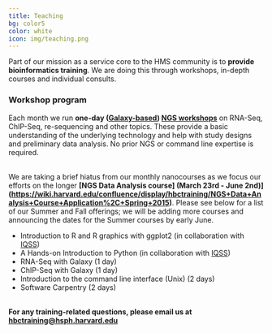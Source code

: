 ```yaml
---
title: Teaching
bg: color5
color: white
icon: img/teaching.png
---
```

Part of our mission as a service core to the HMS community is to **provide bioinformatics training**. We are doing this through workshops, in-depth courses and individual consults.


### Workshop program 

Each month we run **one-day ([Galaxy-based](https://wiki.galaxyproject.org/)) [NGS workshops](http://hbc.github.io/ngs-workshops/)** on RNA-Seq, ChIP-Seq, re-sequencing and other topics. These provide a basic understanding of the underlying technology and help with study designs and preliminary data analysis. No prior NGS or command line expertise is required. 

<br>We are taking a brief hiatus from our monthly nanocourses as we focus our efforts on the longer **[NGS Data Analysis course] (March 23rd - June 2nd)](https://wiki.harvard.edu/confluence/display/hbctraining/NGS+Data+Analysis+Course+Application%2C+Spring+2015)**. Please see below for a list of our Summer and Fall offerings; we will be adding more courses and announcing the dates for the Summer courses by early June.

* Introduction to R and R graphics with ggplot2 (in collaboration with [IQSS](http://www.iq.harvard.edu/))
* A Hands-on Introduction to Python (in collaboration with [IQSS](http://www.iq.harvard.edu/))
* RNA-Seq with Galaxy (1 day)
* ChIP-Seq with Galaxy (1 day)
* Introduction to the command line interface (Unix) (2 days)
* Software Carpentry (2 days)

<br>**For any training-related questions, please email us at [hbctraining@hsph.harvard.edu](mailto:hbctraining@hsph.harvard.edu)**

